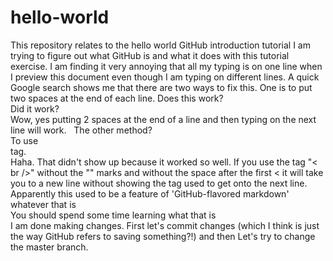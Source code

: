 # hello-world
This repository relates to the hello world GitHub introduction tutorial 
I am trying to figure out what GitHub is and what it does with this tutorial exercise. 
I am finding it very annoying that all my typing is on one line when I preview this document even though I am typing on different lines.
A quick Google search shows me that there are two ways to fix this. One is to put two spaces at the end of each line. Does this work?  
Did it work?  
Wow, yes putting 2 spaces at the end of a line and then typing on the next line will work.  
The other method?  
To use <br /> tag. <br />
Haha. That didn't show up because it worked so well. If you use the tag "< br />" without the "" marks and without the space after the first <  it will take you to a new line without showing the tag used to get onto the next line. <br /> 
Apparently this used to be a feature of 'GitHub-flavored markdown' whatever that is <br />
You should spend some time learning what that is <br />
I am done making changes. First let's commit changes (which I think is just the way GitHub refers to saving something?!) and then Let's try to change the master branch. 
